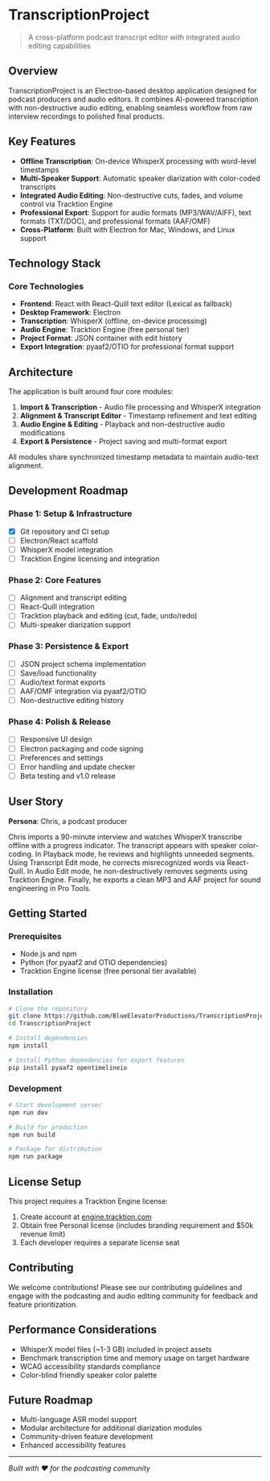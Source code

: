 # TranscriptionProject

> A cross-platform podcast transcript editor with integrated audio editing capabilities

## Overview

TranscriptionProject is an Electron-based desktop application designed for podcast producers and audio editors. It combines AI-powered transcription with non-destructive audio editing, enabling seamless workflow from raw interview recordings to polished final products.

## Key Features

- **Offline Transcription**: On-device WhisperX processing with word-level timestamps
- **Multi-Speaker Support**: Automatic speaker diarization with color-coded transcripts
- **Integrated Audio Editing**: Non-destructive cuts, fades, and volume control via Tracktion Engine
- **Professional Export**: Support for audio formats (MP3/WAV/AIFF), text formats (TXT/DOC), and professional formats (AAF/OMF)
- **Cross-Platform**: Built with Electron for Mac, Windows, and Linux support

## Technology Stack

### Core Technologies
- **Frontend**: React with React-Quill text editor (Lexical as fallback)
- **Desktop Framework**: Electron
- **Transcription**: WhisperX (offline, on-device processing)
- **Audio Engine**: Tracktion Engine (free personal tier)
- **Project Format**: JSON container with edit history
- **Export Integration**: pyaaf2/OTIO for professional format support

## Architecture

The application is built around four core modules:

1. **Import & Transcription** - Audio file processing and WhisperX integration
2. **Alignment & Transcript Editor** - Timestamp refinement and text editing
3. **Audio Engine & Editing** - Playback and non-destructive audio modifications
4. **Export & Persistence** - Project saving and multi-format export

All modules share synchronized timestamp metadata to maintain audio-text alignment.

## Development Roadmap

### Phase 1: Setup & Infrastructure
- [x] Git repository and CI setup
- [ ] Electron/React scaffold
- [ ] WhisperX model integration
- [ ] Tracktion Engine licensing and integration

### Phase 2: Core Features
- [ ] Alignment and transcript editing
- [ ] React-Quill integration
- [ ] Tracktion playback and editing (cut, fade, undo/redo)
- [ ] Multi-speaker diarization support

### Phase 3: Persistence & Export
- [ ] JSON project schema implementation
- [ ] Save/load functionality
- [ ] Audio/text format exports
- [ ] AAF/OMF integration via pyaaf2/OTIO
- [ ] Non-destructive editing history

### Phase 4: Polish & Release
- [ ] Responsive UI design
- [ ] Electron packaging and code signing
- [ ] Preferences and settings
- [ ] Error handling and update checker
- [ ] Beta testing and v1.0 release

## User Story

**Persona**: Chris, a podcast producer

Chris imports a 90-minute interview and watches WhisperX transcribe offline with a progress indicator. The transcript appears with speaker color-coding. In Playback mode, he reviews and highlights unneeded segments. Using Transcript Edit mode, he corrects misrecognized words via React-Quill. In Audio Edit mode, he non-destructively removes segments using Tracktion Engine. Finally, he exports a clean MP3 and AAF project for sound engineering in Pro Tools.

## Getting Started

### Prerequisites

- Node.js and npm
- Python (for pyaaf2 and OTIO dependencies)
- Tracktion Engine license (free personal tier available)

### Installation

```bash
# Clone the repository
git clone https://github.com/BlueElevatorProductions/TranscriptionProject.git
cd TranscriptionProject

# Install dependencies
npm install

# Install Python dependencies for export features
pip install pyaaf2 opentimelineio
```

### Development

```bash
# Start development server
npm run dev

# Build for production
npm run build

# Package for distribution
npm run package
```

## License Setup

This project requires a Tracktion Engine license:
1. Create account at [engine.tracktion.com](https://engine.tracktion.com)
2. Obtain free Personal license (includes branding requirement and $50k revenue limit)
3. Each developer requires a separate license seat

## Contributing

We welcome contributions! Please see our contributing guidelines and engage with the podcasting and audio editing community for feedback and feature prioritization.

## Performance Considerations

- WhisperX model files (~1-3 GB) included in project assets
- Benchmark transcription time and memory usage on target hardware
- WCAG accessibility standards compliance
- Color-blind friendly speaker color palette

## Future Roadmap

- Multi-language ASR model support
- Modular architecture for additional diarization modules
- Community-driven feature development
- Enhanced accessibility features

---

*Built with ❤️ for the podcasting community*
